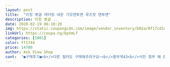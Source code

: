 ```yaml
---
layout: post 
title:  "이힝 뽀글 레터링 네온 기모맨투맨 루즈핏 맨투맨" 
description: 이힝 뽀글 ..
date: 2020-02-19 06:10:20 
img: https://static.coupangcdn.com/image/vendor_inventory/b92a/0f17cd1cd06cbd32d2ebda457179c0d2964b4063e711a51e85ffec678c27.jpg 
linkUrl: https://coupa.ng/bpVmLf 
categories: [1001] 
color: ff1744 
price: 14700 
author: Ask View Shop 
cont:  "●구매후기●<br/>다른 컬러도 구매해주려구요~<br/>몸무게43<br/>사진 첨부 해 봅니다~~~^^<br/>상의 55 입는데  딱이에요~~<br/>작게  나온거는  아니에요  딱 55에서 슬림66 정도 ?<br/>잘 맞아요<br/>전 싫어하는 컬러지만 핫핑크 입고싶어해서 주문했네요<br/>초6올라가는 딸아이<br/>컬러  핏  다  너무  이뻐요~~^^<br/>키155<br/>화면그대로예요 도톰해서 조끼랑만입어도 따뜻해요<br/>" 
---
```

